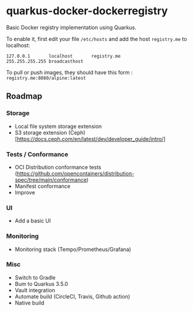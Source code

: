 # quarkus-docker-dockerregistry

Basic Docker registry implementation using Quarkus.

To enable it, first edit your file `/etc/hosts` and add the host `registry.me` to localhost:

```
127.0.0.1       localhost       registry.me
255.255.255.255 broadcasthost
```

To pull or push images, they should have this form : `registry.me:8080/alpine:latest`

## Roadmap

### Storage

* Local file system storage extension
* S3 storage extension (Ceph)[https://docs.ceph.com/en/latest/dev/developer_guide/intro/]

### Tests / Conformance

* OCI Distribution conformance tests (https://github.com/opencontainers/distribution-spec/tree/main/conformance)
* Manifest conformance
* Improve 

### UI

* Add a basic UI

### Monitoring

* Monitoring stack (Tempo/Prometheus/Grafana)

### Misc

* Switch to Gradle
* Bum to Quarkus 3.5.0
* Vault integration
* Automate build (CircleCI, Travis, Github action)
* Native build